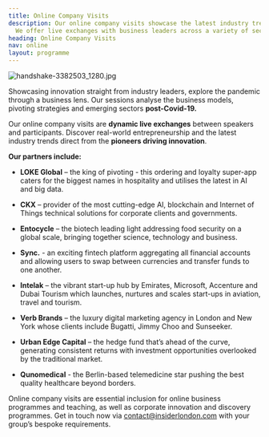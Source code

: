 ```yaml
---
title: Online Company Visits
description: Our online company visits showcase the latest industry trends post-Covid-19.
  We offer live exchanges with business leaders across a variety of sectors.
heading: Online Company Visits
nav: online
layout: programme
---
```


![handshake-3382503_1280.jpg](/uploads/handshake-3382503_1280.jpg)

Showcasing innovation straight from industry leaders, explore the pandemic through a business lens. Our sessions analyse the business models, pivoting strategies and emerging sectors **post-Covid-19.**

Our online company visits are **dynamic live exchanges** between speakers and participants. Discover real-world entrepreneurship and the latest industry trends direct from the **pioneers driving innovation**.
  
   
**Our partners include:**

* **LOKE Global** – the king of pivoting - this ordering and loyalty super-app caters for the biggest names in hospitality and utilises the latest in AI and big data. 
* **CKX** – provider of the most cutting-edge AI, blockchain and Internet of Things technical solutions for corporate clients and governments.
* **Entocycle** – the biotech leading light addressing food security on a global scale, bringing together science, technology and business.
* **Sync.**  - an exciting fintech platform aggregating all financial accounts and allowing users to swap between currencies and transfer funds to one another.

*  **Intelak** – the vibrant start-up hub by Emirates, Microsoft, Accenture and Dubai Tourism which launches, nurtures and scales start-ups in aviation, travel and tourism.
* **Verb Brands** – the luxury digital marketing agency in London and New York whose clients include Bugatti, Jimmy Choo and Sunseeker.
* **Urban Edge Capital** – the hedge fund that’s ahead of the curve, generating consistent returns with investment opportunities overlooked by the traditional market.
* **Qunomedical** - the Berlin-based telemedicine star pushing the best quality healthcare beyond borders.


Online company visits are essential inclusion for online business programmes and teaching, as well as corporate innovation and discovery programmes. Get in touch now via [contact@insiderlondon.com](mailto:contact@insiderlondon.com) with your group’s bespoke requirements.
